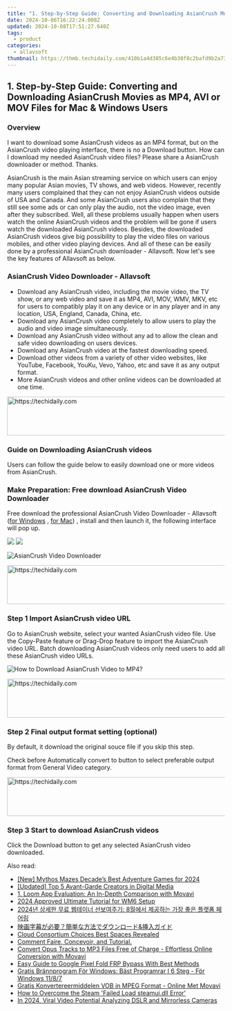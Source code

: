 ```yaml
---
title: "1. Step-by-Step Guide: Converting and Downloading AsianCrush Movies as MP4, AVI or MOV Files for Mac & Windows Users"
date: 2024-10-06T16:22:24.008Z
updated: 2024-10-08T17:51:27.640Z
tags:
  - product
categories:
  - allavsoft
thumbnail: https://thmb.techidaily.com/410b1a4d385c6e4b30f8c2bafd9b2a73f332bf6953f02a101819f0b8ffe4d954.jpg
---
```


## 1. Step-by-Step Guide: Converting and Downloading AsianCrush Movies as MP4, AVI or MOV Files for Mac & Windows Users

### Overview

I want to download some AsianCrush videos as an MP4 format, but on the AsianCrush video playing interface, there is no a Download button. How can I download my needed AsianCrush video files? Please share a AsianCrush downloader or method. Thanks.

AsianCrush is the main Asian streaming service on which users can enjoy many popular Asian movies, TV shows, and web videos. However, recently many users complained that they can not enjoy AsianCrush videos outside of USA and Canada. And some AsianCrush users also complain that they still see some ads or can only play the audio, not the video image, even after they subscribed. Well, all these problems usually happen when users watch the online AsianCrush videos and the problem will be gone if users watch the downloaded AsianCrush videos. Besides, the downloaded AsianCrush videos give big possibility to play the video files on various mobiles, and other video playing devices. And all of these can be easily done by a professional AsianCrush downloader - Allavsoft. Now let's see the key features of Allavsoft as below.

### AsianCrush Video Downloader - Allavsoft

* Download any AsianCrush video, including the movie video, the TV show, or any web video and save it as MP4, AVI, MOV, WMV, MKV, etc for users to compatibly play it on any device or in any player and in any location, USA, England, Canada, China, etc.
* Download any AsianCrush video completely to allow users to play the audio and video image simultaneously.
* Download any AsianCrush video without any ad to allow the clean and safe video downloading on users devices.
* Download any AsianCrush video at the fastest downloading speed.
* Download other videos from a variety of other video websites, like YouTube, Facebook, YouKu, Vevo, Yahoo, etc and save it as any output format.
* More AsianCrush videos and other online videos can be downloaded at one time.

<!-- affiliate ads begin -->
<a href="https://unicoeye.pxf.io/c/5597632/2134239/18498" target="_top" id="2134239">
  <img src="//a.impactradius-go.com/display-ad/18498-2134239" border="0" alt="https://techidaily.com" width="721" height="90"/>
</a>
<img height="0" width="0" src="https://unicoeye.pxf.io/i/5597632/2134239/18498" style="position:absolute;visibility:hidden;" border="0" />
<!-- affiliate ads end -->

### Guide on Downloading AsianCrush videos

Users can follow the guide below to easily download one or more videos from AsianCrush.

### Make Preparation: Free download AsianCrush Video Downloader

Free download the professional AsianCrush Video Downloader - Allavsoft ([for Windows](https://tools.techidaily.com/allavsoft/products/) , [for Mac](https://tools.techidaily.com/allavsoft/products/)) , install and then launch it, the following interface will pop up.

[![](https://www.allavsoft.com/how-to/../images/how-to/free-download-win.jpg)](https://tools.techidaily.com/allavsoft/products/) [![](https://www.allavsoft.com/how-to/../images/how-to/free-download-mac.jpg)](https://tools.techidaily.com/allavsoft/products/)

![AsianCrush Video Downloader](https://www.allavsoft.com/how-to/../images/allavsoft/screen-shot-600.jpg)

<!-- affiliate ads begin -->
<a href="https://appsumo.8odi.net/c/5597632/1062447/7443" target="_top" id="1062447">
  <img src="//a.impactradius-go.com/display-ad/7443-1062447" border="0" alt="https://techidaily.com" width="600" height="90"/>
</a>
<img height="0" width="0" src="https://appsumo.8odi.net/i/5597632/1062447/7443" style="position:absolute;visibility:hidden;" border="0" />
<!-- affiliate ads end -->

### Step 1 Import AsianCrush video URL

Go to AsianCrush website, select your wanted AsianCrush video file. Use the Copy-Paste feature or Drag-Drop feature to import the AsianCrush video URL. Batch downloading AsianCrush videos only need users to add all these AsianCrush video URLs.

![How to Download AsianCrush Video to MP4?](https://www.allavsoft.com/how-to/../images/how-to/download-rtmp-video/download-rtmp-video.jpg)

<!-- affiliate ads begin -->
<a href="https://appsumo.8odi.net/c/5597632/2049363/7443" target="_top" id="2049363">
  <img src="//a.impactradius-go.com/display-ad/7443-2049363" border="0" alt="https://techidaily.com" width="728" height="90"/>
</a>
<img height="0" width="0" src="https://appsumo.8odi.net/i/5597632/2049363/7443" style="position:absolute;visibility:hidden;" border="0" />
<!-- affiliate ads end -->

### Step 2 Final output format setting (optional)

By default, it download the original souce file if you skip this step.

Check before Automatically convert to button to select preferable output format from General Video category.

<!-- affiliate ads begin -->
<a href="https://aligracehair.sjv.io/c/5597632/2016134/19272" target="_top" id="2016134">
  <img src="//a.impactradius-go.com/display-ad/19272-2016134" border="0" alt="https://techidaily.com" width="728" height="90"/>
</a>
<img height="0" width="0" src="https://aligracehair.sjv.io/i/5597632/2016134/19272" style="position:absolute;visibility:hidden;" border="0" />
<!-- affiliate ads end -->

### Step 3 Start to download AsianCrush videos

Click the Download button to get any selected AsianCrush video downloaded.

<ins class="adsbygoogle"
     style="display:block"
     data-ad-format="autorelaxed"
     data-ad-client="ca-pub-7571918770474297"
     data-ad-slot="1223367746"></ins>

<ins class="adsbygoogle"
     style="display:block"
     data-ad-client="ca-pub-7571918770474297"
     data-ad-slot="8358498916"
     data-ad-format="auto"
     data-full-width-responsive="true"></ins>

<span class="atpl-alsoreadstyle">Also read:</span>
<div><ul>
<li><a href="https://visual-screen-recording.techidaily.com/new-mythos-mazes-decades-best-adventure-games-for-2024/"><u>[New] Mythos Mazes Decade’s Best Adventure Games for 2024</u></a></li>
<li><a href="https://some-tips.techidaily.com/updated-top-5-avant-garde-creators-in-digital-media/"><u>[Updated] Top 5 Avant-Garde Creators in Digital Media</u></a></li>
<li><a href="https://win-special.techidaily.com/1-loom-app-evaluation-an-in-depth-comparison-with-movavi/"><u>1. Loom App Evaluation: An In-Depth Comparison with Movavi</u></a></li>
<li><a href="https://some-approaches.techidaily.com/2024-approved-ultimate-tutorial-for-wm6-setup/"><u>2024 Approved Ultimate Tutorial for WM6 Setup</u></a></li>
<li><a href="https://win-special.techidaily.com/1726224945583-2024-8/"><u>2024년 상세한 무료 웹테이너 선보여주기: 8월에서 제공하는 가장 좋은 플랫폼 페어링</u></a></li>
<li><a href="https://tech-revival.techidaily.com/1726030401883-and/"><u>映画字幕が必要？簡単な方法でダウンロード&挿入ガイド</u></a></li>
<li><a href="https://extra-resources.techidaily.com/cloud-consortium-choices-best-spaces-revealed/"><u>Cloud Consortium Choices Best Spaces Revealed</u></a></li>
<li><a href="https://win-special.techidaily.com/comment-faire-concevoir-and-tutorial/"><u>Comment Faire, Concevoir, and Tutorial.</u></a></li>
<li><a href="https://win-special.techidaily.com/convert-opus-tracks-to-mp3-files-free-of-charge-effortless-online-conversion-with-movavi/"><u>Convert Opus Tracks to MP3 Files Free of Charge - Effortless Online Conversion with Movavi</u></a></li>
<li><a href="https://bypass-frp.techidaily.com/easy-guide-to-google-pixel-fold-frp-bypass-with-best-methods-by-drfone-android/"><u>Easy Guide to Google Pixel Fold FRP Bypass With Best Methods</u></a></li>
<li><a href="https://win-special.techidaily.com/gratis-brannprogram-for-windows-bast-programrar-i-6-steg-for-windows-1187/"><u>Gratis Brännprogram För Windows: Bäst Programrar I 6 Steg - För Windows 11/8/7</u></a></li>
<li><a href="https://win-special.techidaily.com/gratis-konvertereermiddelen-vob-in-mpeg-format-online-met-movavi/"><u>Gratis Konvertereermiddelen VOB in MPEG Format - Online Met Movavi</u></a></li>
<li><a href="https://win-solutions.techidaily.com/how-to-overcome-the-steam-failed-load-steamuidll-error/"><u>How to Overcome the Steam 'Failed Load steamui.dll Error'</u></a></li>
<li><a href="https://facebook-video-share.techidaily.com/in-2024-viral-video-potential-analyzing-dslr-and-mirrorless-cameras/"><u>In 2024, Viral Video Potential Analyzing DSLR and Mirrorless Cameras</u></a></li>
</ul></div>

